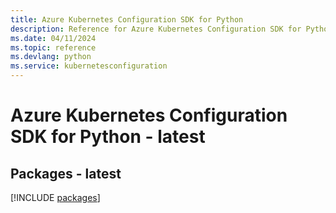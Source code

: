 ```yaml
---
title: Azure Kubernetes Configuration SDK for Python
description: Reference for Azure Kubernetes Configuration SDK for Python
ms.date: 04/11/2024
ms.topic: reference
ms.devlang: python
ms.service: kubernetesconfiguration
---
```

# Azure Kubernetes Configuration SDK for Python - latest
## Packages - latest
[!INCLUDE [packages](kubernetes-configuration-index.md)]